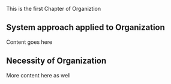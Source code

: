 This is the first Chapter of Organiztion

## System approach applied to Organization
Content goes here

## Necessity of Organization
More content here as well